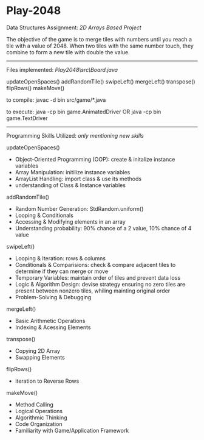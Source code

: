 # Play-2048
Data Structures Assignment: _2D Arrays Based Project_

The objective of the game is to merge tiles with numbers until you reach a tile with a value of 2048. When two tiles with the same number touch, they combine to form a new tile with double the value. 

--------------------------------------------------------------------------
Files implemented: _Play2048\src\Board.java_

  updateOpenSpaces()
  addRandomTile()
  swipeLeft()
  mergeLeft() 
  transpose()
  flipRows() 
  makeMove() 
  

to compile: javac -d bin src/game/*.java

to execute: java -cp bin game.AnimatedDriver OR java -cp bin game.TextDriver

--------------------------------------------------------------------------
Programming Skills Utilized: _only mentioning new skills_

updateOpenSpaces()
  - Object-Oriented Programming (OOP): create & initalize instance variables
  - Array Manipulation: initilize instance variables
  - ArrayList Handling: import class & use its methods
  - understanding of Class & Instance variables

addRandomTile()
  - Random Number Generation: StdRandom.uniform()
  - Looping & Conditionals
  - Accessing & Modifying elements in an array
  - Understanding probability: 90% chance of a 2 value, 10% chance of 4 value

swipeLeft()
  - Looping & Iteration: rows & columns
  - Conditionals & Comparisions: check & compare adjacent tiles to determine if they can merge or move
  - Temporary Variables: maintain order of tiles and prevent data loss
  - Logic & Algorithm Design: devise strategy ensuring no zero tiles are present between nonzero tiles, whiling mainting original order
  - Problem-Solving & Debugging

mergeLeft()
  - Basic Arithmetic Operations
  - Indexing & Acessing Elements

transpose()
  - Copying 2D Array
  - Swapping Elements

flipRows()
  - iteration to Reverse Rows

makeMove()
  - Method Calling
  - Logical Operations
  - Algorithmic Thinking
  - Code Organization
  - Familiarity with Game/Application Framework
